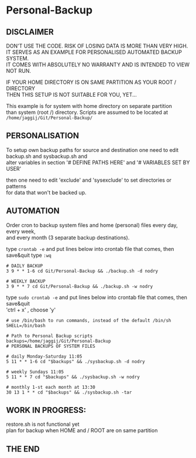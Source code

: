 # Personal-Backup

## DISCLAIMER  

DON'T USE THE CODE. RISK OF LOSING DATA IS MORE THAN VERY HIGH.  
IT SERVES AS AN EXAMPLE FOR PERSONALISED AUTOMATED BACKUP SYSTEM.  
IT COMES WITH ABSOLUTELY NO WARRANTY AND IS INTENDED TO VIEW NOT RUN.  

IF YOUR HOME DIRECTORY IS ON SAME PARTITION AS YOUR ROOT / DIRECTORY  
THEN THIS SETUP IS NOT SUITABLE FOR YOU, YET...

This example is for system with home directory on separate partition  
than system (root /) directory. Scripts are assumed to be located at  
`/home/jaggij/Git/Personal-Backup/`  

## PERSONALISATION  

To setup own backup paths for source and destination one need to edit  
backup.sh and sysbackup.sh and  
alter variables in section '# DEFINE PATHS HERE' and '# VARIABLES SET BY USER'  

then one need to edit 'exclude' and 'sysexclude' to set directories or patterns  
for data that won't be backed up. 

## AUTOMATION  

Order cron to backup system files and home (personal) files every day, every week,  
and every month (3 separate backup destinations).  

type `crontab -e` and put lines below into crontab file that comes, then save&quit type `:wq`  
```  
# DAILY BACKUP  
3 9 * * 1-6 cd Git/Personal-Backup && ./backup.sh -d nodry  

# WEEKLY BACKUP  
3 9 * * 7 cd Git/Personal-Backup && ./backup.sh -w nodry  
```
type `sudo crontab -e`  and put lines below into crontab file that comes, then save&quit  
'ctrl + x' , choose 'y'  
```
# use /bin/bash to run commands, instead of the default /bin/sh
SHELL=/bin/bash

# Path to Personal Backup scripts
backups=/home/jaggij/Git/Personal-Backup
# PERSONAL BACKUPS OF SYSTEM FILES

# daily Monday-Saturday 11:05
5 11 * * 1-6 cd "$backups" && ./sysbackup.sh -d nodry

# weekly Sundays 11:05
5 11 * * 7 cd "$backups" && ./sysbackup.sh -w nodry

# monthly 1-st each month at 13:30 
30 13 1 * * cd "$backups" && ./sysbackup.sh -tar
```

## WORK IN PROGRESS:  

restore.sh is not functional yet  
plan for backup when HOME and / ROOT are on same partition

## THE END
